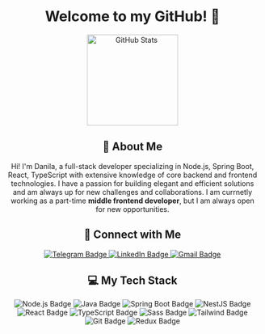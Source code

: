 <div id="header" align="center">
  <h1>Welcome to my GitHub! 👋</h1>
  <p align="center">
    <img src="https://github-readme-stats.vercel.app/api?username=DanilaTravkov&show_icons=true&theme=dark&hide=prs&count_private=true&hide_border=true" alt="GitHub Stats" height="180">
  </p>

  <h2>👤 About Me</h2>
  <p>Hi! I'm Danila, a full-stack developer specializing in Node.js, Spring Boot, React, TypeScript with extensive knowledge of core backend and frontend technologies. I have a passion for building elegant and efficient solutions and am always up for new challenges and collaborations. I am currnetly working as a part-time <b>middle frontend developer</b>, but I am always open for new opportunities.</p>
  
  <h2>🚀 Connect with Me</h2>
  <div id="badges">
    <a href="https://t.me/datravkov">
      <img src="https://img.shields.io/badge/Telegram-2CA5E0?style=for-the-badge&logo=telegram&logoColor=white" alt="Telegram Badge"/>
    </a>
    <a href="https://www.linkedin.com/in/danila-travkov/">
      <img src="https://img.shields.io/badge/LinkedIn-blue?style=for-the-badge&logo=linkedin&logoColor=white" alt="LinkedIn Badge"/>
    </a>
    <a href="mailto:datravkov@gmail.com">
      <img src="https://img.shields.io/badge/Gmail-D14836?style=for-the-badge&logo=gmail&logoColor=white" alt="Gmail Badge"/>
    </a>
  </div>

  <h2>💻 My Tech Stack</h2>
  <p>
    <img src="https://img.shields.io/badge/node.js-339933?style=for-the-badge&logo=Node.js&logoColor=white" alt="Node.js Badge"/>
    <img src="https://img.shields.io/badge/Java-ED8B00?style=for-the-badge&logo=openjdk&logoColor=white" alt="Java Badge" />
    <img src="https://img.shields.io/badge/SpringBoot-6DB33F?style=flat-square&logo=Spring&logoColor=white" alt="Spring Boot Badge" />
    <img src="https://img.shields.io/badge/-NestJs-ea2845?style=flat-square&logo=nestjs&logoColor=white" alt="NestJS Badge" />
    <img src="https://img.shields.io/badge/React-20232A?style=for-the-badge&logo=react&logoColor=61DAFB" alt="React Badge"/>
    <img src="https://img.shields.io/badge/TypeScript-007ACC?style=for-the-badge&logo=typescript&logoColor=white" alt="TypeScript Badge"/>
    <img src="https://img.shields.io/badge/Sass-CC6699?style=for-the-badge&logo=sass&logoColor=white" alt="Sass Badge"/>
    <img src="https://img.shields.io/badge/Tailwind_CSS-38B2AC?style=for-the-badge&logo=tailwind-css&logoColor=white" alt="Tailwind Badge"/>
    <img src="https://img.shields.io/badge/Git-F05032?style=for-the-badge&logo=git&logoColor=white" alt="Git Badge"/>
    <img src="https://img.shields.io/badge/Redux-764ABC?style=for-the-badge&logo=redux&logoColor=white" alt="Redux Badge"/>
  </p>

</div>
